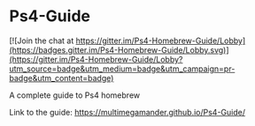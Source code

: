 # Ps4-Guide

[![Join the chat at https://gitter.im/Ps4-Homebrew-Guide/Lobby](https://badges.gitter.im/Ps4-Homebrew-Guide/Lobby.svg)](https://gitter.im/Ps4-Homebrew-Guide/Lobby?utm_source=badge&utm_medium=badge&utm_campaign=pr-badge&utm_content=badge)

A complete guide to Ps4 homebrew

Link to the guide: https://multimegamander.github.io/Ps4-Guide/
